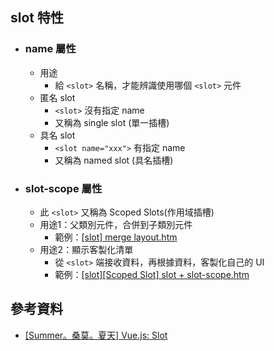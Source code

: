 ## slot 特性
- ### name 屬性
  - 用途
    - 給 ```<slot>``` 名稱，才能辨識使用哪個 ```<slot>``` 元件
  - 匿名 slot
    - ```<slot>``` 沒有指定 name
    - 又稱為 single slot (單一插槽)
  - 具名 slot
    - ```<slot name="xxx">``` 有指定 name
    - 又稱為 named slot (具名插槽)
- ### slot-scope 屬性
  - 此 ```<slot>``` 又稱為 Scoped Slots(作用域插槽)
  - 用途1：父類別元件，合併到子類別元件
    - 範例：[[slot] merge layout.htm](../topics/%5Bslot%5D%20merge%20layout.htm)
  - 用途2：顯示客製化清單
    - 從 ```<slot>``` 端接收資料，再根據資料，客製化自己的 UI
    - 範例：[[slot][Scoped Slot] slot + slot-scope.htm](../topics/%5Bslot%5D%5BScoped%20Slot%5D%20slot%20+%20slot-scope.htm)


## 參考資料
- [[Summer。桑莫。夏天] Vue.js: Slot](https://cythilya.github.io/2017/10/11/vue-component-slot/)
